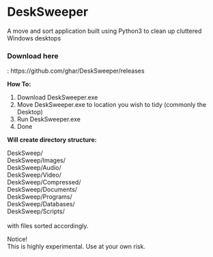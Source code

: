 # DeskSweeper
A move and sort application built using Python3 to clean up cluttered Windows desktops

<h3>Download here</h3>: https://github.com/ghar/DeskSweeper/releases

<strong>How To:</strong>

1. Download DeskSweeper.exe
2. Move DeskSweeper.exe to location you wish to tidy (commonly the Desktop)
3. Run DeskSweeper.exe
4. Done

<strong>Will create directory structure:</strong>


DeskSweep/</br>
DeskSweep/Images/</br>
DeskSweep/Audio/</br>
DeskSweep/Video/</br>
DeskSweep/Compressed/</br>
DeskSweep/Documents/</br>
DeskSweep/Programs/</br>
DeskSweep/Databases/</br>
DeskSweep/Scripts/</br></br>
with files sorted accordingly. 

Notice!</br>
This is highly experimental. Use at your own risk. 






